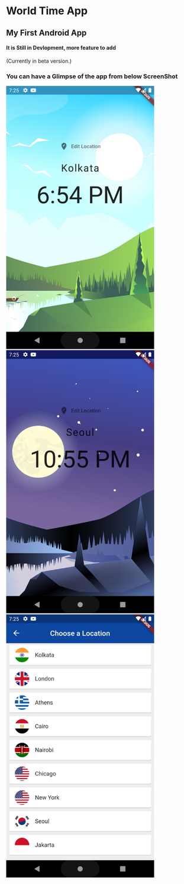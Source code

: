 # World Time App

## My First Android App

#### It is Still in Devlopment, more feature to add
(Currently in beta version.)

### You can have a Glimpse of the app from below ScreenShot

<img src="assets/1.png" width="400px"><br>
<img src="assets/2.png" width="400px"><br>
<img src="assets/3.png" width="400px"><br>
